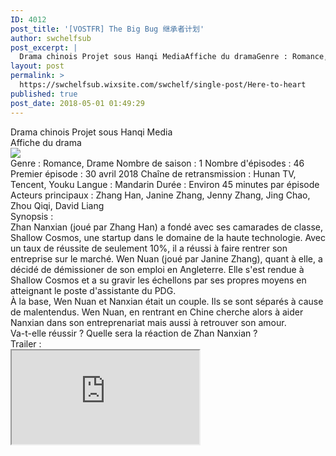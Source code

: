 ```yaml
---
ID: 4012
post_title: '[VOSTFR] The Big Bug 继承者计划'
author: swchelfsub
post_excerpt: |
  Drama chinois Projet sous Hanqi MediaAffiche du dramaGenre : Romance, Drame Nombre de saison : 1 Nombre d'&eacute;pisodes : 46 Premier &eacute;pisode : 30 avril 2018 Cha&icirc;ne de retransmission : Hunan TV, Tencent, Youku Langue : Mandarin Dur&eacute;e : Environ 45 minutes par &eacute;pisode Acteurs principaux : Zhang Han, Janine Zhang, Jenny Zhang, Jing Chao, Zhou Qiqi, David LiangSynopsis :Zhan Nanxian (jou&eacute; par Zhang Han) a fond&eacute; avec ses camarades de classe, Shallow Cosmos, une startup dans le domaine de la haute<img src="http://static.wixstatic.com/media/e6334c_d89cd486573b4148b11860b85c6cfc60~mv2.jpg">
layout: post
permalink: >
  https://swchelfsub.wixsite.com/swchelf/single-post/Here-to-heart
published: true
post_date: 2018-05-01 01:49:29
---
```

<div><div>Drama chinois Projet sous Hanqi Media</div><div>Affiche du drama</div><img src="https://united-subs.dearclouds.com/wp-content/uploads/2018/05/3c5e0e2dc7483ba1c2e32b2d175e374c.jpg"/><div>Genre : Romance, Drame Nombre de saison : 1 Nombre d'épisodes : 46 Premier épisode : 30 avril 2018 Chaîne de retransmission : Hunan TV, Tencent, Youku Langue : Mandarin Durée : Environ 45 minutes par épisode Acteurs principaux : Zhang Han, Janine Zhang, Jenny Zhang, Jing Chao, Zhou Qiqi, David Liang</div><div>Synopsis :</div><div>Zhan Nanxian (joué par Zhang Han) a fondé avec ses camarades de classe, Shallow Cosmos, une startup dans le domaine de la haute technologie. Avec un taux de réussite de seulement 10%, il a réussi à faire rentrer son entreprise sur le marché. Wen Nuan (joué par Janine Zhang), quant à elle, a décidé de démissioner de son emploi en Angleterre. Elle s'est rendue à Shallow Cosmos et a su gravir les échellons par ses propres moyens en atteignant le poste d'assistante du PDG.</div><div>À la base, Wen Nuan et Nanxian était un couple. Ils se sont séparés à cause de malentendus. Wen Nuan, en rentrant en Chine cherche alors à aider Nanxian dans son entreprenariat mais aussi à retrouver son amour.</div><div>Va-t-elle réussir ? Quelle sera la réaction de Zhan Nanxian ?</div><div>Trailer :</div><iframe src="https://www.youtube.com/embed/Jem7HJnEWjE"/><div>Playlist des previews : <a href="https://www.youtube.com/playlist?list=PL6OBvlFdeibFUbOWvnBuOr4HmeMbIdX86">Lien</a></div><div>Merci de ne pas redistribuer les liens !</div><div>Pour voir les épisodes en hardsub, rendez-vous sur le blog (inscription requise et veuillez être patient) :</div><div><a href="http://swchelfsub.wordpress.com/2018/04/28/the-big-bug/">Lien</a></div><div>Bon visionnage</div></div>